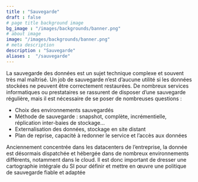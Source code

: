 ```yaml
---
title : "Sauvegarde"
draft : false
# page title background image
bg_image : "/images/backgrounds/banner.png"
# about image
image: "/images/backgrounds/banner.png"
# meta description
description : "Sauvegarde"
aliases :  "/sauvegarde"
---
```

La sauvegarde des données est un sujet technique complexe et souvent très mal maîtrisé.
Un job de sauvegarde n’est d’aucune utilité si les données stockées ne peuvent être correctement restaurées.
De nombreux services informatiques ou prestataires se rassurent de disposer d’une sauvegarde régulière, mais il est nécessaire de se poser de nombreuses questions :  

-	Choix des environnements sauvegardés
-	Méthode de sauvegarde : snapshot, complète, incrémentielle, réplication inter-baies de stockage…
-	Externalisation des données, stockage en site distant
-	Plan de reprise, capacité à redonner le service et l’accès aux données  

Anciennement concentrée dans les datacenters de l’entreprise, la donnée est désormais dispatchée et hébergée dans de nombreux environnements différents, notamment dans le cloud.
Il est donc important de dresser une cartographie intégrale du SI pour définir et mettre en œuvre une politique de sauvegarde fiable et adaptée
